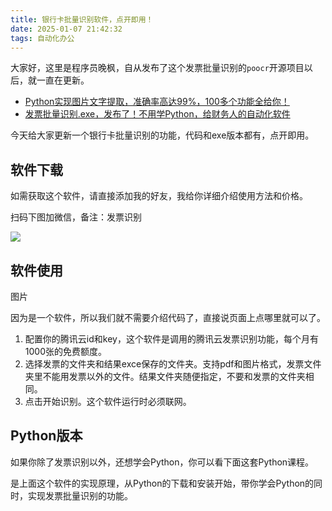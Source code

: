 ```yaml
---
title: 银行卡批量识别软件，点开即用！
date: 2025-01-07 21:42:32
tags: 自动化办公
---
```


大家好，这里是程序员晚枫，自从发布了这个发票批量识别的``poocr``开源项目以后，就一直在更新。

- [Python实现图片文字提取，准确率高达99%，100多个功能全给你！](https://mp.weixin.qq.com/s/tg-0yuItjZj0O0UEksl5ag)
- [发票批量识别.exe，发布了！不用学Python，给财务人的自动化软件](https://mp.weixin.qq.com/s/p973HyfjegdDUuHgGQTPqg)

今天给大家更新一个银行卡批量识别的功能，代码和exe版本都有，点开即用。


## 软件下载

如需获取这个软件，请直接添加我的好友，我给你详细介绍使用方法和价格。

扫码下图加微信，备注：发票识别

![](https://cos.python-office.com/wechat/wechat.jpg)


## 软件使用

图片

因为是一个软件，所以我们就不需要介绍代码了，直接说页面上点哪里就可以了。

1. 配置你的腾讯云id和key，这个软件是调用的腾讯云发票识别功能，每个月有1000张的免费额度。
2. 选择发票的文件夹和结果exce保存的文件夹。支持pdf和图片格式，发票文件夹里不能用发票以外的文件。结果文件夹随便指定，不要和发票的文件夹相同。
3. 点击开始识别。这个软件运行时必须联网。

## Python版本

如果你除了发票识别以外，还想学会Python，你可以看下面这套Python课程。

是上面这个软件的实现原理，从Python的下载和安装开始，带你学会Python的同时，实现发票批量识别的功能。

